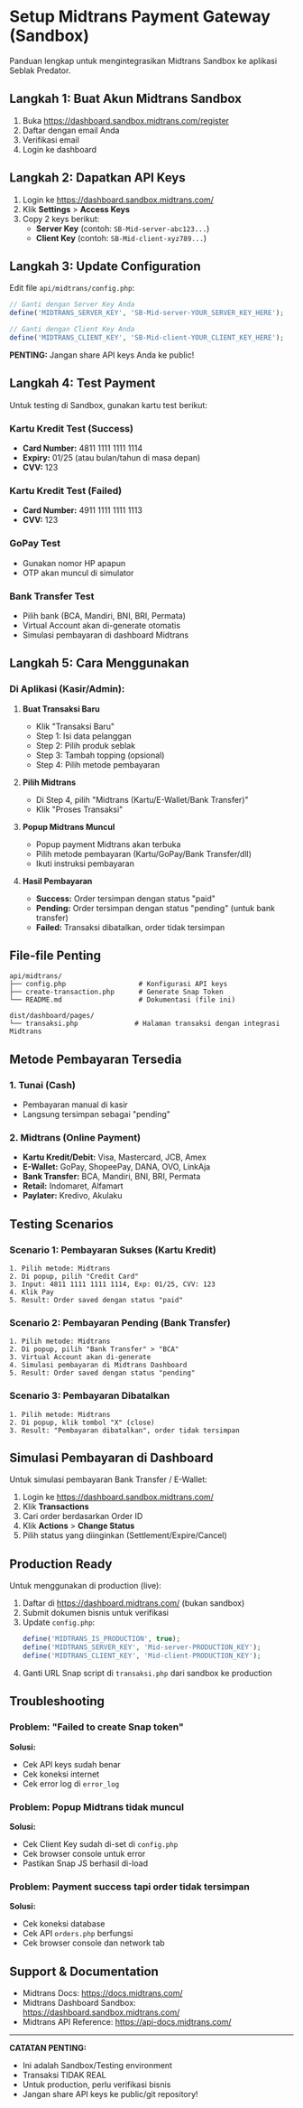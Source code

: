 # Setup Midtrans Payment Gateway (Sandbox)

Panduan lengkap untuk mengintegrasikan Midtrans Sandbox ke aplikasi Seblak Predator.

## Langkah 1: Buat Akun Midtrans Sandbox

1. Buka https://dashboard.sandbox.midtrans.com/register
2. Daftar dengan email Anda
3. Verifikasi email
4. Login ke dashboard

## Langkah 2: Dapatkan API Keys

1. Login ke https://dashboard.sandbox.midtrans.com/
2. Klik **Settings** > **Access Keys**
3. Copy 2 keys berikut:
   - **Server Key** (contoh: `SB-Mid-server-abc123...`)
   - **Client Key** (contoh: `SB-Mid-client-xyz789...`)

## Langkah 3: Update Configuration

Edit file `api/midtrans/config.php`:

```php
// Ganti dengan Server Key Anda
define('MIDTRANS_SERVER_KEY', 'SB-Mid-server-YOUR_SERVER_KEY_HERE');

// Ganti dengan Client Key Anda
define('MIDTRANS_CLIENT_KEY', 'SB-Mid-client-YOUR_CLIENT_KEY_HERE');
```

**PENTING:** Jangan share API keys Anda ke public!

## Langkah 4: Test Payment

Untuk testing di Sandbox, gunakan kartu test berikut:

### Kartu Kredit Test (Success)
- **Card Number:** 4811 1111 1111 1114
- **Expiry:** 01/25 (atau bulan/tahun di masa depan)
- **CVV:** 123

### Kartu Kredit Test (Failed)
- **Card Number:** 4911 1111 1111 1113
- **CVV:** 123

### GoPay Test
- Gunakan nomor HP apapun
- OTP akan muncul di simulator

### Bank Transfer Test
- Pilih bank (BCA, Mandiri, BNI, BRI, Permata)
- Virtual Account akan di-generate otomatis
- Simulasi pembayaran di dashboard Midtrans

## Langkah 5: Cara Menggunakan

### Di Aplikasi (Kasir/Admin):

1. **Buat Transaksi Baru**
   - Klik "Transaksi Baru"
   - Step 1: Isi data pelanggan
   - Step 2: Pilih produk seblak
   - Step 3: Tambah topping (opsional)
   - Step 4: Pilih metode pembayaran

2. **Pilih Midtrans**
   - Di Step 4, pilih "Midtrans (Kartu/E-Wallet/Bank Transfer)"
   - Klik "Proses Transaksi"

3. **Popup Midtrans Muncul**
   - Popup payment Midtrans akan terbuka
   - Pilih metode pembayaran (Kartu/GoPay/Bank Transfer/dll)
   - Ikuti instruksi pembayaran

4. **Hasil Pembayaran**
   - **Success:** Order tersimpan dengan status "paid"
   - **Pending:** Order tersimpan dengan status "pending" (untuk bank transfer)
   - **Failed:** Transaksi dibatalkan, order tidak tersimpan

## File-file Penting

```
api/midtrans/
├── config.php                  # Konfigurasi API keys
├── create-transaction.php      # Generate Snap Token
└── README.md                   # Dokumentasi (file ini)

dist/dashboard/pages/
└── transaksi.php              # Halaman transaksi dengan integrasi Midtrans
```

## Metode Pembayaran Tersedia

### 1. **Tunai (Cash)**
- Pembayaran manual di kasir
- Langsung tersimpan sebagai "pending"

### 2. **Midtrans (Online Payment)**
- **Kartu Kredit/Debit:** Visa, Mastercard, JCB, Amex
- **E-Wallet:** GoPay, ShopeePay, DANA, OVO, LinkAja
- **Bank Transfer:** BCA, Mandiri, BNI, BRI, Permata
- **Retail:** Indomaret, Alfamart
- **Paylater:** Kredivo, Akulaku

## Testing Scenarios

### Scenario 1: Pembayaran Sukses (Kartu Kredit)
```
1. Pilih metode: Midtrans
2. Di popup, pilih "Credit Card"
3. Input: 4811 1111 1111 1114, Exp: 01/25, CVV: 123
4. Klik Pay
5. Result: Order saved dengan status "paid"
```

### Scenario 2: Pembayaran Pending (Bank Transfer)
```
1. Pilih metode: Midtrans
2. Di popup, pilih "Bank Transfer" > "BCA"
3. Virtual Account akan di-generate
4. Simulasi pembayaran di Midtrans Dashboard
5. Result: Order saved dengan status "pending"
```

### Scenario 3: Pembayaran Dibatalkan
```
1. Pilih metode: Midtrans
2. Di popup, klik tombol "X" (close)
3. Result: "Pembayaran dibatalkan", order tidak tersimpan
```

## Simulasi Pembayaran di Dashboard

Untuk simulasi pembayaran Bank Transfer / E-Wallet:

1. Login ke https://dashboard.sandbox.midtrans.com/
2. Klik **Transactions**
3. Cari order berdasarkan Order ID
4. Klik **Actions** > **Change Status**
5. Pilih status yang diinginkan (Settlement/Expire/Cancel)

## Production Ready

Untuk menggunakan di production (live):

1. Daftar di https://dashboard.midtrans.com/ (bukan sandbox)
2. Submit dokumen bisnis untuk verifikasi
3. Update `config.php`:
   ```php
   define('MIDTRANS_IS_PRODUCTION', true);
   define('MIDTRANS_SERVER_KEY', 'Mid-server-PRODUCTION_KEY');
   define('MIDTRANS_CLIENT_KEY', 'Mid-client-PRODUCTION_KEY');
   ```
4. Ganti URL Snap script di `transaksi.php` dari sandbox ke production

## Troubleshooting

### Problem: "Failed to create Snap token"
**Solusi:**
- Cek API keys sudah benar
- Cek koneksi internet
- Cek error log di `error_log`

### Problem: Popup Midtrans tidak muncul
**Solusi:**
- Cek Client Key sudah di-set di `config.php`
- Cek browser console untuk error
- Pastikan Snap JS berhasil di-load

### Problem: Payment success tapi order tidak tersimpan
**Solusi:**
- Cek koneksi database
- Cek API `orders.php` berfungsi
- Cek browser console dan network tab

## Support & Documentation

- Midtrans Docs: https://docs.midtrans.com/
- Midtrans Dashboard Sandbox: https://dashboard.sandbox.midtrans.com/
- Midtrans API Reference: https://api-docs.midtrans.com/

---

**CATATAN PENTING:**
- Ini adalah Sandbox/Testing environment
- Transaksi TIDAK REAL
- Untuk production, perlu verifikasi bisnis
- Jangan share API keys ke public/git repository!

